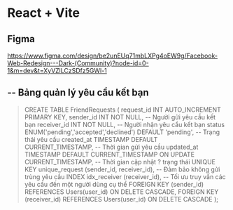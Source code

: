 # React + Vite

## Figma

https://www.figma.com/design/be2unEUq71mbLXPg4oEW9g/Facebook-Web-Redesign---Dark-(Community)?node-id=0-1&m=dev&t=XyVZlLCzSDfz5GWl-1

## -- Bảng quản lý yêu cầu kết bạn

> CREATE TABLE FriendRequests (
> request_id INT AUTO_INCREMENT PRIMARY KEY,
> sender_id INT NOT NULL, -- Người gửi yêu cầu kết bạn
> receiver_id INT NOT NULL, -- Người nhận yêu cầu kết bạn
> status ENUM('pending','accepted','declined') DEFAULT 'pending', -- Trạng thái yêu cầu
> created_at TIMESTAMP DEFAULT CURRENT_TIMESTAMP, -- Thời gian gửi yêu cầu
> updated_at TIMESTAMP DEFAULT CURRENT_TIMESTAMP ON UPDATE CURRENT_TIMESTAMP, -- Thời gian cập nhật ? trạng thái
> UNIQUE KEY unique_request (sender_id, receiver_id), -- Đảm bảo không gửi trùng yêu cầu
> INDEX idx_receiver (receiver_id), -- Tối ưu truy vấn các yêu cầu đến một người dùng cụ thể
> FOREIGN KEY (sender_id) REFERENCES Users(user_id) ON DELETE CASCADE,
> FOREIGN KEY (receiver_id) REFERENCES Users(user_id) ON DELETE CASCADE
> );
